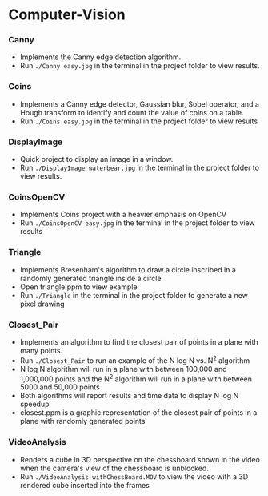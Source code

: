 # Computer-Vision
### Canny
- Implements the Canny edge detection algorithm.  
- Run ``` ./Canny easy.jpg ``` in the terminal in the project folder to view results.
### Coins
- Implements a Canny edge detector, Gaussian blur, Sobel operator, and a Hough transform to identify
and count the value of coins on a table.
- Run ``` ./Coins easy.jpg ``` in the terminal in the project folder to view results
### DisplayImage
- Quick project to display an image in a window.
- Run ``` ./DisplayImage waterbear.jpg ``` in the terminal in the project folder to view results.  
### CoinsOpenCV
- Implements Coins project with a heavier emphasis on OpenCV
- Run ``` ./CoinsOpenCV easy.jpg ``` in the terminal in the project folder to view results
### Triangle
- Implements Bresenham's algorithm to draw a circle inscribed in a randomly generated triangle inside a circle
- Open triangle.ppm to view example
- Run ``` ./Triangle ``` in the terminal in the project folder to generate a new pixel drawing 
### Closest_Pair
- Implements an algorithm to find the closest pair of points in a plane with many points.
- Run ``` ./Closest_Pair ``` to run an example of the N log N vs. N<sup>2</sup> algorithm
- N log N algorithm will run in a plane with between 100,000 and 1,000,000 points and the N<sup>2</sup> algorithm
will run in a plane with between 5000 and 50,000 points
- Both algorithms will report results and time data to display N log N speedup
- closest.ppm is a graphic representation of the closest pair of points in a plane with randomly generated points  
### VideoAnalysis
- Renders a cube in 3D perspective on the chessboard shown in the video when the camera's view
of the chessboard is unblocked.
- Run ``` ./VideoAnalysis withChessBoard.MOV ``` to view the video with a 3D rendered cube inserted into the frames
